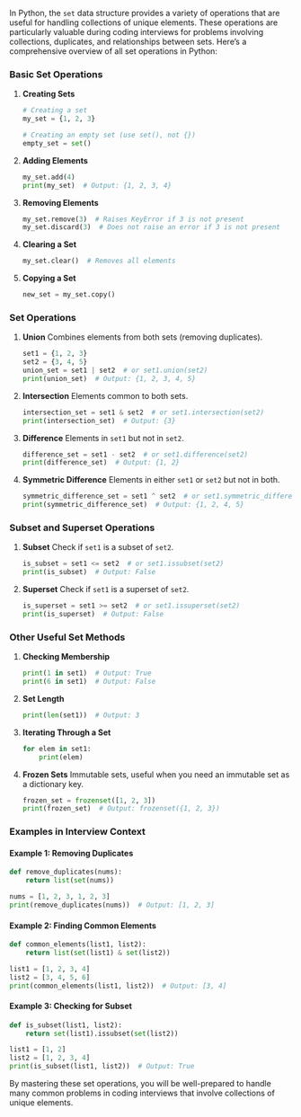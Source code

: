 In Python, the `set` data structure provides a variety of operations that are useful for handling collections of unique elements. These operations are particularly valuable during coding interviews for problems involving collections, duplicates, and relationships between sets. Here’s a comprehensive overview of all set operations in Python:

### Basic Set Operations

1. **Creating Sets**
   ```python
   # Creating a set
   my_set = {1, 2, 3}
   
   # Creating an empty set (use set(), not {})
   empty_set = set()
   ```

2. **Adding Elements**
   ```python
   my_set.add(4)
   print(my_set)  # Output: {1, 2, 3, 4}
   ```

3. **Removing Elements**
   ```python
   my_set.remove(3)  # Raises KeyError if 3 is not present
   my_set.discard(3)  # Does not raise an error if 3 is not present
   ```

4. **Clearing a Set**
   ```python
   my_set.clear()  # Removes all elements
   ```

5. **Copying a Set**
   ```python
   new_set = my_set.copy()
   ```

### Set Operations

1. **Union**
   Combines elements from both sets (removing duplicates).
   ```python
   set1 = {1, 2, 3}
   set2 = {3, 4, 5}
   union_set = set1 | set2  # or set1.union(set2)
   print(union_set)  # Output: {1, 2, 3, 4, 5}
   ```

2. **Intersection**
   Elements common to both sets.
   ```python
   intersection_set = set1 & set2  # or set1.intersection(set2)
   print(intersection_set)  # Output: {3}
   ```

3. **Difference**
   Elements in `set1` but not in `set2`.
   ```python
   difference_set = set1 - set2  # or set1.difference(set2)
   print(difference_set)  # Output: {1, 2}
   ```

4. **Symmetric Difference**
   Elements in either `set1` or `set2` but not in both.
   ```python
   symmetric_difference_set = set1 ^ set2  # or set1.symmetric_difference(set2)
   print(symmetric_difference_set)  # Output: {1, 2, 4, 5}
   ```

### Subset and Superset Operations

1. **Subset**
   Check if `set1` is a subset of `set2`.
   ```python
   is_subset = set1 <= set2  # or set1.issubset(set2)
   print(is_subset)  # Output: False
   ```

2. **Superset**
   Check if `set1` is a superset of `set2`.
   ```python
   is_superset = set1 >= set2  # or set1.issuperset(set2)
   print(is_superset)  # Output: False
   ```

### Other Useful Set Methods

1. **Checking Membership**
   ```python
   print(1 in set1)  # Output: True
   print(6 in set1)  # Output: False
   ```

2. **Set Length**
   ```python
   print(len(set1))  # Output: 3
   ```

3. **Iterating Through a Set**
   ```python
   for elem in set1:
       print(elem)
   ```

4. **Frozen Sets**
   Immutable sets, useful when you need an immutable set as a dictionary key.
   ```python
   frozen_set = frozenset([1, 2, 3])
   print(frozen_set)  # Output: frozenset({1, 2, 3})
   ```

### Examples in Interview Context

#### Example 1: Removing Duplicates
```python
def remove_duplicates(nums):
    return list(set(nums))

nums = [1, 2, 3, 1, 2, 3]
print(remove_duplicates(nums))  # Output: [1, 2, 3]
```

#### Example 2: Finding Common Elements
```python
def common_elements(list1, list2):
    return list(set(list1) & set(list2))

list1 = [1, 2, 3, 4]
list2 = [3, 4, 5, 6]
print(common_elements(list1, list2))  # Output: [3, 4]
```

#### Example 3: Checking for Subset
```python
def is_subset(list1, list2):
    return set(list1).issubset(set(list2))

list1 = [1, 2]
list2 = [1, 2, 3, 4]
print(is_subset(list1, list2))  # Output: True
```

By mastering these set operations, you will be well-prepared to handle many common problems in coding interviews that involve collections of unique elements.